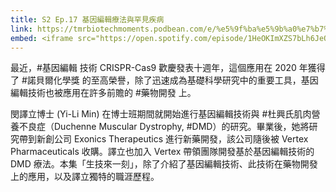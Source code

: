 ```yaml
---
title: S2 Ep.17 基因編輯療法與罕見疾病
link: https://tmrbiotechmoments.podbean.com/e/%e5%9f%ba%e5%9b%a0%e7%b7%a8%e8%bc%af%e7%99%82%e6%b3%95%e8%88%87%e7%bd%95%e8%a6%8b%e7%96%be%e7%97%85-ft-%e9%96%94%e8%ad%af%e7%ab%8b-dr-yi-li-min/
embed: <iframe src="https://open.spotify.com/episode/1HeOKImXZS7bLh6JeQTezy" width="100%" height="232" frameborder="0" allowtransparency="true" allow="encrypted-media"></iframe>
---
```


最近，#基因編輯 技術 CRISPR-Cas9 歡慶發表十週年，這個應用在 2020 年獲得了 #諾貝爾化學獎 的至高榮譽，除了迅速成為基礎科學研究中的重要工具，基因編輯技術也被應用在許多前贍的 #藥物開發 上。

閔譯立博士 (Yi-Li Min) 在博士班期間就開始進行基因編輯技術與 #杜興氏肌肉營養不良症（Duchenne Muscular Dystrophy, #DMD）的研究。畢業後，她將研究帶到新創公司 Exonics Therapeutics 進行新藥開發，該公司隨後被 Vertex Pharmaceuticals 收購。譯立也加入 Vertex 帶領團隊開發基於基因編輯技術的 DMD 療法。本集「生技來一刻」，除了介紹了基因編輯技術、此技術在藥物開發上的應用，以及譯立獨特的職涯歷程。


